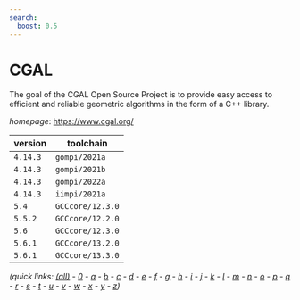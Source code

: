 ```yaml
---
search:
  boost: 0.5
---
```

# CGAL

The goal of the CGAL Open Source Project is to provide easy access to efficient  and reliable geometric algorithms in the form of a C++ library.

*homepage*: <https://www.cgal.org/>

version | toolchain
--------|----------
``4.14.3`` | ``gompi/2021a``
``4.14.3`` | ``gompi/2021b``
``4.14.3`` | ``gompi/2022a``
``4.14.3`` | ``iimpi/2021a``
``5.4`` | ``GCCcore/12.3.0``
``5.5.2`` | ``GCCcore/12.2.0``
``5.6`` | ``GCCcore/12.3.0``
``5.6.1`` | ``GCCcore/13.2.0``
``5.6.1`` | ``GCCcore/13.3.0``


*(quick links: [(all)](../index.md) - [0](../0/index.md) - [a](../a/index.md) - [b](../b/index.md) - [c](../c/index.md) - [d](../d/index.md) - [e](../e/index.md) - [f](../f/index.md) - [g](../g/index.md) - [h](../h/index.md) - [i](../i/index.md) - [j](../j/index.md) - [k](../k/index.md) - [l](../l/index.md) - [m](../m/index.md) - [n](../n/index.md) - [o](../o/index.md) - [p](../p/index.md) - [q](../q/index.md) - [r](../r/index.md) - [s](../s/index.md) - [t](../t/index.md) - [u](../u/index.md) - [v](../v/index.md) - [w](../w/index.md) - [x](../x/index.md) - [y](../y/index.md) - [z](../z/index.md))*

